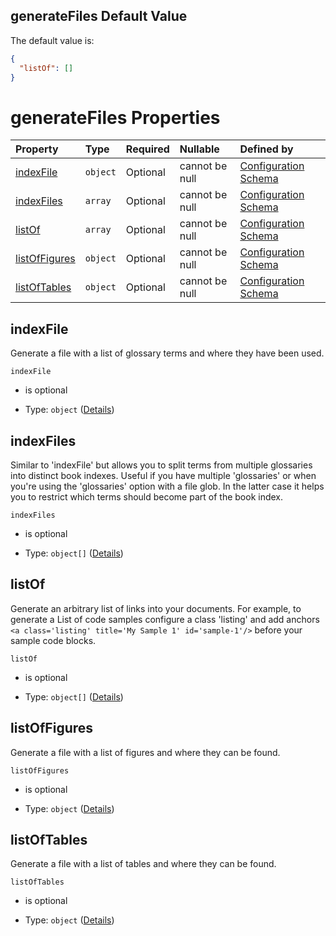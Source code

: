 ## generateFiles Default Value

The default value is:

```json
{
  "listOf": []
}
```

# generateFiles Properties

| Property                        | Type     | Required | Nullable       | Defined by                                                                                                                                                                                                    |
| :------------------------------ | :------- | :------- | :------------- | :------------------------------------------------------------------------------------------------------------------------------------------------------------------------------------------------------------ |
| [indexFile](#indexfile)         | `object` | Optional | cannot be null | [Configuration Schema](schema-defs-indexfile.md "https://raw.githubusercontent.com/about-code/glossarify-md/v7.0.0/conf/v5/schema.json#/$defs/generateFiles/properties/indexFile")                            |
| [indexFiles](#indexfiles)       | `array`  | Optional | cannot be null | [Configuration Schema](schema-defs-generatefiles-properties-indexfiles.md "https://raw.githubusercontent.com/about-code/glossarify-md/v7.0.0/conf/v5/schema.json#/$defs/generateFiles/properties/indexFiles") |
| [listOf](#listof)               | `array`  | Optional | cannot be null | [Configuration Schema](schema-defs-generatefiles-properties-listof.md "https://raw.githubusercontent.com/about-code/glossarify-md/v7.0.0/conf/v5/schema.json#/$defs/generateFiles/properties/listOf")         |
| [listOfFigures](#listoffigures) | `object` | Optional | cannot be null | [Configuration Schema](schema-defs-listofitemsfile.md "https://raw.githubusercontent.com/about-code/glossarify-md/v7.0.0/conf/v5/schema.json#/$defs/generateFiles/properties/listOfFigures")                  |
| [listOfTables](#listoftables)   | `object` | Optional | cannot be null | [Configuration Schema](schema-defs-listofitemsfile.md "https://raw.githubusercontent.com/about-code/glossarify-md/v7.0.0/conf/v5/schema.json#/$defs/generateFiles/properties/listOfTables")                   |

## indexFile

Generate a file with a list of glossary terms and where they have been used.

`indexFile`

*   is optional

*   Type: `object` ([Details](schema-defs-indexfile.md))

## indexFiles

Similar to 'indexFile' but allows you to split terms from multiple glossaries into distinct book indexes. Useful if you have multiple 'glossaries' or when you're using the 'glossaries' option with a file glob. In the latter case it helps you to restrict which terms should become part of the book index.

`indexFiles`

*   is optional

*   Type: `object[]` ([Details](schema-defs-indexfile.md))

## listOf

Generate an arbitrary list of links into your documents. For example, to generate a List of code samples configure a class 'listing' and add anchors `<a class='listing' title='My Sample 1' id='sample-1'/>` before your sample code blocks.

`listOf`

*   is optional

*   Type: `object[]` ([Details](schema-defs-listofitemsfile.md))

## listOfFigures

Generate a file with a list of figures and where they can be found.

`listOfFigures`

*   is optional

*   Type: `object` ([Details](schema-defs-listofitemsfile.md))

## listOfTables

Generate a file with a list of tables and where they can be found.

`listOfTables`

*   is optional

*   Type: `object` ([Details](schema-defs-listofitemsfile.md))
